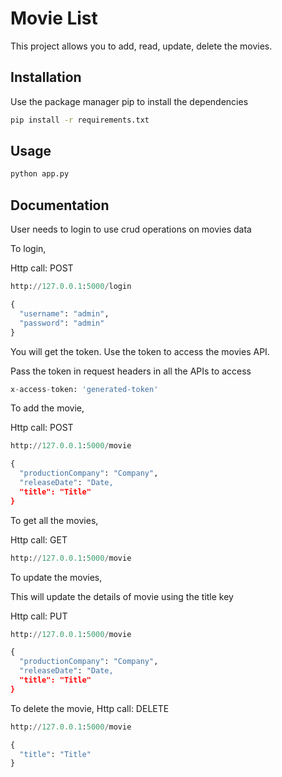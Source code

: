 # Movie List
This project allows you to add, read, update, delete the movies.

## Installation
Use the package manager pip to install the dependencies

```bash
pip install -r requirements.txt
```

## Usage

```bash
python app.py
```

## Documentation

User needs to login to use crud operations on movies data

To login,

Http call: POST

```python 
http://127.0.0.1:5000/login

{
  "username": "admin",
  "password": "admin"
}

```

You will get the token. Use the token to access the movies API.

Pass the token in request headers in all the APIs to access

```python
x-access-token: 'generated-token'
```



To add the movie,

Http call: POST

```python
http://127.0.0.1:5000/movie

{
  "productionCompany": "Company",
  "releaseDate": "Date,
  "title": "Title"
}

```
To get all the movies,

Http call: GET

```python
http://127.0.0.1:5000/movie

```

To update the movies, 

This will update the details of movie using the title key

Http call: PUT

```python
http://127.0.0.1:5000/movie

{
  "productionCompany": "Company",
  "releaseDate": "Date,
  "title": "Title"
}
```

To delete the movie,
Http call: DELETE

```python
http://127.0.0.1:5000/movie

{
  "title": "Title"
}